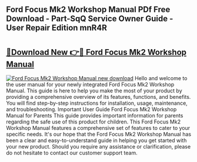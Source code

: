 ## Ford Focus Mk2 Workshop Manual PDf Free Download - Part-SqQ Service Owner Guide - User Repair Edition mnR4R

# <h2><a href="http://cf13426.oget.top/?id=Ford+Focus+Mk2+Workshop+Manual">🔗Download New 👉🔴 Ford Focus Mk2 Workshop Manual</a></h2>

[![Ford Focus Mk2 Workshop Manual new download](https://i.imgur.com/5g1atiW.png)](http://cf13426.oget.top/?id=Ford+Focus+Mk2+Workshop+Manual)
Hello and welcome to the user manual for your newly integrated Ford Focus Mk2 Workshop Manual. This guide is here to help you make the most of your product by providing a comprehensive overview of its features, functions, and benefits. You will find step-by-step instructions for installation, usage, maintenance, and troubleshooting. Important User Guide Ford Focus Mk2 Workshop Manual for Parents This guide provides important information for parents regarding the safe use of this product for children. This Ford Focus Mk2 Workshop Manual features a comprehensive set of features to cater to your specific needs. It's our hope that the Ford Focus Mk2 Workshop Manual has been a clear and easy-to-understand guide in helping you get started with your new product. Should you require any assistance or clarification, please do not hesitate to contact our customer support team.
